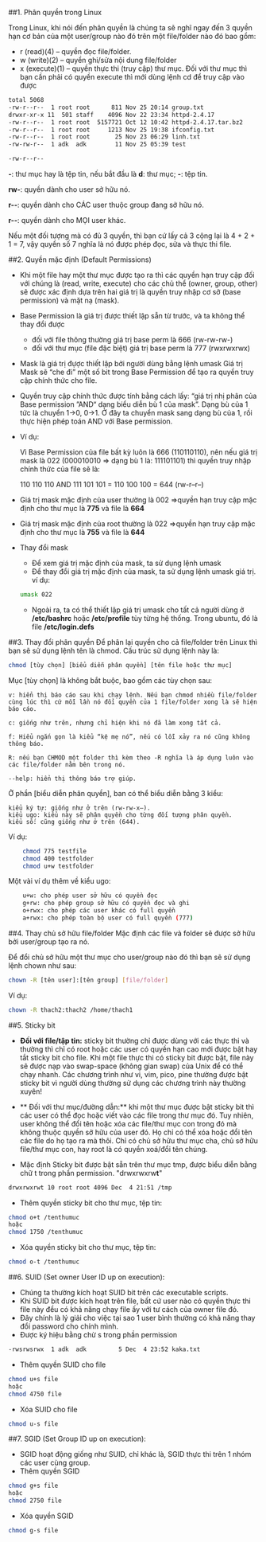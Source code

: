 ##1. Phân quyền trong Linux

Trong Linux, khi nói đến phân quyền là chúng ta sẽ nghĩ ngay đến 3 quyền hạn cơ bản của một user/group nào đó trên một file/folder nào đó bao gồm:

* r (read)(4) – quyền đọc file/folder.
* w (write)(2) – quyền ghi/sửa nội dung file/folder
* x (execute)(1) – quyền thực thi (truy cập) thư mục. Đối với thư mục thì bạn cần phải có quyền execute thì mới dùng lệnh cd để truy cập vào được
	
```sh
total 5068
-rw-r--r--  1 root root      811 Nov 25 20:14 group.txt
drwxr-xr-x 11  501 staff    4096 Nov 22 23:34 httpd-2.4.17
-rw-r--r--  1 root root  5157721 Oct 12 10:42 httpd-2.4.17.tar.bz2
-rw-r--r--  1 root root     1213 Nov 25 19:38 ifconfig.txt
-rw-r--r--  1 root root       25 Nov 23 06:29 linh.txt
-rw-rw-r--  1 adk  adk        11 Nov 25 05:39 test
```
```sh
-rw-r--r--
```
**-**: thư mục hay là tệp tin, nếu bắt đầu là **d**: thư mục; **-**: tệp tin.

**rw-**: quyền dành cho user sở hữu nó.

**r--**: quyền dành cho CÁC user thuộc group đang sở hữu nó.

**r--**: quyền dành cho MỌI user khác.

Nếu một đối tượng mà có đủ 3 quyền, thì bạn cứ lấy cả 3 cộng lại là  4 + 2 + 1 = 7, vậy quyền số 7 nghĩa là nó được phép đọc, sửa và thực thi file.

##2. Quyền mặc định (Default Permissions)
* Khi một file hay một thư mục được tạo ra thì các quyền hạn truy cập đối với chúng là (read, write, execute) cho các chủ thể (owner, group, other) sẽ được xác định dựa trên hai giá trị là quyền truy nhập cơ sở (base permission) và mặt nạ (mask).

* Base Permission là giá trị được thiết lập sẵn từ trước, và ta không thể thay đổi được
	* đối với file thông thường giá trị base perm là 666 (rw-rw-rw-)
	* đối với thư mục (file đặc biệt) giá trị base perm là 777 (rwxrwxrwx)

* Mask là giá trị đựợc thiết lập bởi người dùng bằng lệnh umask	
	Giá trị Mask sẽ “che đi” một số bit trong Base Permission để tạo ra quyền truy cập chính thức cho file.

* Quyền truy cập chính thức được tính bằng cách lấy: “giá trị nhị phân của Base permission ”AND“ dạng biểu diễn bù 1 của mask”. Dạng bù của 1 tức là chuyển 1->0, 0->1. Ở đây ta chuyển mask sang dạng bù của 1, rồi thực hiện phép toán AND với Base permission.

* Ví dụ:

	Vì Base Permission của file bất kỳ luôn là 666 (110110110), nên nếu giá trị mask là 022 (000010010 => dạng bù 1 là: 111101101) thì quyền truy nhập chính thức của file sẽ là:

    110 110 110 AND 111 101 101 = 110 100 100 = 644 (rw-r–r–)
	
* Giá trị mask mặc định của user thường là 002 =>quyền hạn truy cập mặc định cho thư mục là **775** và file là **664**
* Giá trị mask mặc định của root thường là 022 =>quyền hạn truy cập mặc định cho thư mục là **755** và file là **644**
* Thay đổi mask
	* Để xem giá trị mặc định của mask, ta sử dụng lệnh umask
	* Để thay đổi giá trị mặc định của mask, ta sử dụng lệnh umask giá trị.
	ví dụ: 
	```sh
	umask 022
	```
	* Ngoài ra, ta có thể thiết lập giá trị umask cho tất cả người dùng ở  **/etc/bashrc** hoặc **/etc/profile** tùy từng hệ thống. Trong ubuntu, đó là file **/etc/login.defs**
	
##3. Thay đổi phân quyền
Để phân lại quyền cho cả file/folder trên Linux thì bạn sẽ sử dụng lệnh tên là chmod. Cấu trúc sử dụng lệnh này là:
```sh
chmod [tùy chọn] [biểu diễn phân quyền] [tên file hoặc thư mục]
```
Mục [tùy chọn] là không bắt buộc, bao gồm các tùy chọn sau:

    v: hiển thị báo cáo sau khi chạy lệnh. Nếu bạn chmod nhiều file/folder cùng lúc thì cứ mỗi lần nó đổi quyền của 1 file/folder xong là sẽ hiện báo cáo.
    
	c: giống như trên, nhưng chỉ hiện khi nó đã làm xong tất cả.
    
	f: Hiểu ngắn gọn là kiểu “kệ mẹ nó”, nếu có lỗi xảy ra nó cũng không thông báo.
    
	R: nếu bạn CHMOD một folder thì kèm theo -R nghĩa là áp dụng luôn vào các file/folder nằm bên trong nó.
    
	--help: hiển thị thông báo trợ giúp.
	
Ở phần [biểu diễn phân quyền], ban có thể biểu diễn bằng 3 kiểu:

    kiểu ký tự: giống như ở trên (rw-rw-x–).
    kiểu ugo: kiểu này sẽ phân quyền cho từng đối tượng phân quyền.
    kiểu số: cũng giống như ở trên (644).
Ví dụ:
```sh
	chmod 775 testfile
	chmod 400 testfolder
	chmod u+w testfolder 
```
Một vài ví dụ thêm về kiểu ugo:
```sh
	u+w: cho phép user sở hữu có quyền đọc
    g+rw: cho phép group sở hữu có quyền đọc và ghi
    o+rwx: cho phép các user khác có full quyền
    a+rwx: cho phép toàn bộ user có full quyền (777)
```
##4. Thay chủ sở hữu file/folder
Mặc định các file và folder sẽ được sở hữu bởi user/group tạo ra nó.

Để đổi chủ sở hữu một thư mục cho user/group nào đó thì bạn sẽ sử dụng lệnh chown như sau:
```sh
chown -R [tên user]:[tên group] [file/folder]
```
Ví dụ:
```sh
chown -R thach2:thach2 /home/thach1
```
##5. Sticky bit 
* **Đối với file/tập tin:** sticky bit thường chỉ được dùng với các thực thi và thường thì chỉ có root hoặc các user có quyền hạn cao mới được bật hay tắt sticky bit cho file.
 Khi một file thực thi có sticky bit được bật, file này sẽ được nạp vào swap-space (không gian swap) của Unix để có thể chạy nhanh. 
 Các chương trình như vi, vim, pico, pine thường được bật sticky bit vì người dùng thường sử dụng các chương trình này thường xuyên!

* ** Đối với thư mục/đường dẫn:** khi một thư mục được bật sticky bit thì các user có thể đọc hoặc viết vào các file trong thư mục đó.
 Tuy nhiên, user không thể đổi tên hoặc xóa các file/thư mục con trong đó mà không thuộc quyền sở hữu của user đó. Họ chỉ có thể xóa hoặc đổi tên các file do họ tạo ra mà thôi. 
 Chỉ có chủ sở hữu thư mục cha, chủ sở hữu file/thư mục con, hay root là có quyền xoá/đổi tên chúng. 

* Mặc định Sticky bit được bật sẵn trên thư mục tmp, được biểu diễn bằng chữ t trong phần permission. "drwxrwxrw**t**"
```sh
drwxrwxrwt 10 root root 4096 Dec  4 21:51 /tmp
```

* Thêm quyền sticky bit cho thư mục, tệp tin:
```sh
chmod o+t /tenthumuc
hoặc 
chmod 1750 /tenthumuc 
```
* Xóa quyền sticky bit cho thư mục, tệp tin:
```sh
chmod o-t /tenthumuc
```

##6.  SUID (Set owner User ID up on execution): 

* Chúng ta thường kích hoạt SUID bit trên các executable scripts.
* Khi SUID bit được kích hoạt trên file, bất cứ user nào có quyền thực thi file này đều có khả năng chạy file ấy với tư cách của owner file đó.
* Đây chính là lý giải cho việc tại sao 1 user bình thường có khả năng thay đổi password cho chính mình.
* Được ký hiệu bằng chừ s trong phần permission
```sh
-rwsrwsrwx  1 adk  adk         5 Dec  4 23:52 kaka.txt
```
* Thêm quyền SUID cho file
```sh
chmod u+s file
hoặc
chmod 4750 file
```
* Xóa SUID cho file
```sh
chmod u-s file
```
##7. SGID (Set Group ID up on execution):
* SGID hoạt động giống như SUID, chỉ khác là, SGID thực thi trên 1 nhóm các user cùng group.
* Thêm quyền SGID
```sh
chmod g+s file
hoặc
chmod 2750 file
```
* Xóa quyền SGID
```sh
chmod g-s file
```